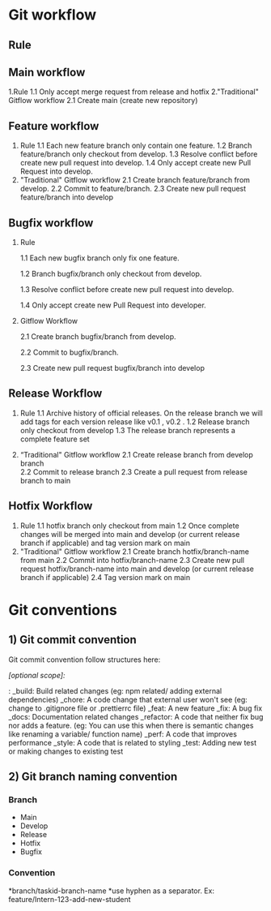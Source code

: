 # Git workflow

## Rule

## Main workflow

1.Rule
1.1 Only accept merge request from release and hotfix
2."Traditional" Gitflow workflow
2.1 Create main (create new repository)

## Feature workflow

1. Rule
   1.1 Each new feature branch only contain one feature.
   1.2 Branch feature/branch only checkout from develop.
   1.3 Resolve conflict before create new pull request into develop.
   1.4 Only accept create new Pull Request into develop.
2. "Traditional" Gitflow workflow
   2.1 Create branch feature/branch from develop.
   2.2 Commit to feature/branch.
   2.3 Create new pull request feature/branch into develop

## Bugfix workflow

1. Rule

   1.1 Each new bugfix branch only fix one feature.

   1.2 Branch bugfix/branch only checkout from develop.

   1.3 Resolve conflict before create new pull request into develop.

   1.4 Only accept create new Pull Request into developer.

2. Gitflow Workflow

   2.1 Create branch bugfix/branch from develop.

   2.2 Commit to bugfix/branch.

   2.3 Create new pull request bugfix/branch into develop

## Release Workflow

1. Rule
   1.1 Archive history of official releases. On the release branch we will add tags for each version release like v0.1 , v0.2 .
   1.2 Release branch only checkout from develop
   1.3 The release branch represents a complete feature set

2. “Traditional" Gitflow workflow
   2.1 Create release branch from develop branch  
   2.2 Commit to release branch
   2.3 Create a pull request from release branch to main

## Hotfix Workflow

1. Rule
   1.1 hotfix branch only checkout from main
   1.2 Once complete changes will be merged into main and develop (or current release branch if applicable) and tag version mark on main
2. "Traditional" Gitflow workflow
   2.1 Create branch hotfix/branch-name from main
   2.2 Commit into hotfix/branch-name
   2.3 Create new pull request hotfix/branch-name into main and develop (or current release branch if applicable)
   2.4 Tag version mark on main

# Git conventions

## 1) Git commit convention

Git commit convention follow structures here:

_<type>[optional scope]: <description>_

<type>:
\_build: Build related changes (eg: npm related/ adding external dependencies)
\_chore: A code change that external user won't see (eg: change to .gitignore file or .prettierrc file)
\_feat: A new feature
\_fix: A bug fix
\_docs: Documentation related changes
\_refactor: A code that neither fix bug nor adds a feature. (eg: You can use this when there is semantic changes like renaming a variable/ function name)
\_perf: A code that improves performance
\_style: A code that is related to styling
\_test: Adding new test or making changes to existing test

## 2) Git branch naming convention

### Branch

- Main
- Develop
- Release
- Hotfix
- Bugfix

### Convention

*branch/taskid-branch-name
*use hyphen as a separator.
Ex: feature/Intern-123-add-new-student
